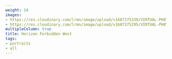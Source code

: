 ```yaml
---
weight: 14
images:
- https://res.cloudinary.com/lrmn/image/upload/v1687375339/VIRTUAL-PHOTOGRAPHY/hfw/lrmn-aloy_3_gkde6h.jpg
- https://res.cloudinary.com/lrmn/image/upload/v1687375295/VIRTUAL-PHOTOGRAPHY/hfw/lrmn-aloy_34_bybrkc.jpg
multipleColumn: true
title: Horizon Forbidden West
tags:
- portraits
- all
---
```

